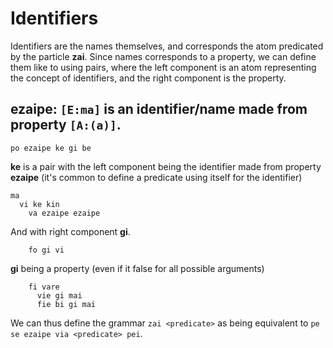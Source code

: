 # Identifiers

Identifiers are the names themselves, and corresponds the atom predicated by
the particle __zai__. Since names corresponds to a property, we can define
them like to using pairs, where the left component is an atom representing
the concept of identifiers, and the right component is the property.

<spoiler>

__ezaipe:__ `[E:ma]` is an identifier/name made from property `[A:(a)]`. 
---
``` 
po ezaipe ke gi be 
``` 

__ke__ is a pair with the left component being the identifier made from 
property __ezaipe__ (it's common to define a predicate using itself for the 
identifier) 
 
``` 
ma 
  vi ke kin  
    va ezaipe ezaipe 
``` 
 
And with right component __gi__. 
 
``` 
    fo gi vi 
``` 

__gi__ being a property (even if it false for all possible arguments) 
 
``` 
    fi vare 
      vie gi mai 
      fie bi gi mai 
``` 
</spoiler>

We can thus define the grammar `zai <predicate>` as being equivalent to
`pe se ezaipe via <predicate> pei`.
